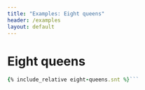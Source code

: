 ```yaml
---
title: "Examples: Eight queens"
header: /examples
layout: default
---
```

# Eight queens

```ruby
{% include_relative eight-queens.snt %}```
